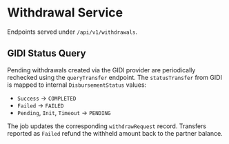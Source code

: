 # Withdrawal Service

Endpoints served under `/api/v1/withdrawals`.

## GIDI Status Query

Pending withdrawals created via the GIDI provider are periodically rechecked using the `queryTransfer` endpoint.
The `statusTransfer` from GIDI is mapped to internal `DisbursementStatus` values:

- `Success` → `COMPLETED`
- `Failed`  → `FAILED`
- `Pending`, `Init`, `Timeout` → `PENDING`

The job updates the corresponding `withdrawRequest` record. Transfers reported as `Failed` refund the
withheld amount back to the partner balance.
